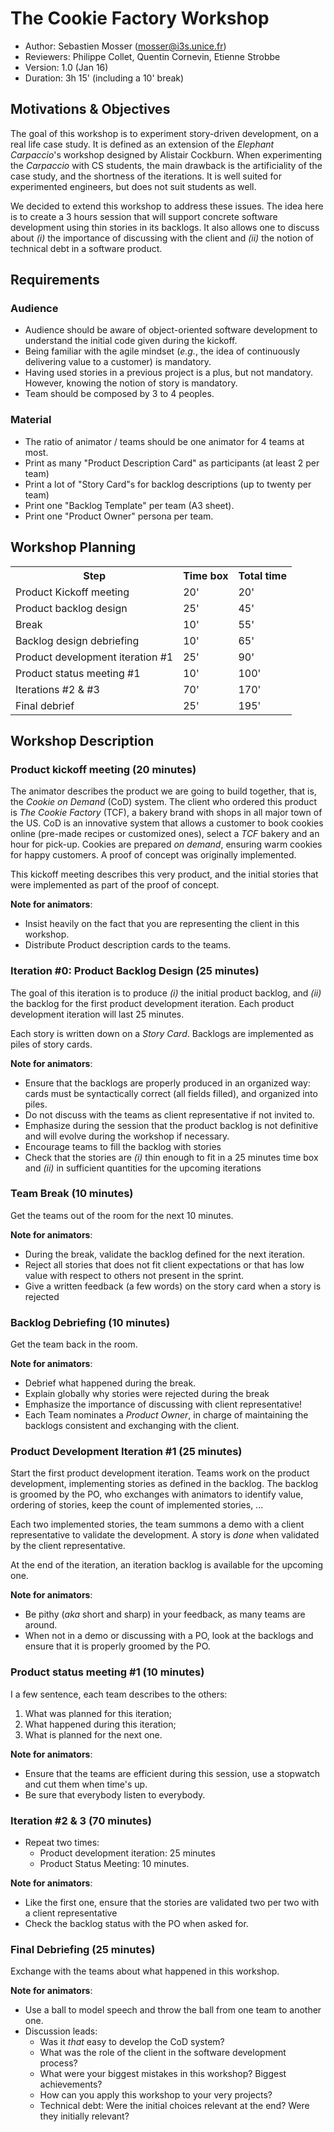 # The Cookie Factory Workshop

  - Author: Sebastien Mosser ([mosser@i3s.unice.fr](mosser@i3s.unice.fr))
  - Reviewers: Philippe Collet, Quentin Cornevin, Etienne Strobbe
  - Version: 1.0 (Jan 16)
  - Duration: 3h 15' (including a 10' break)

## Motivations & Objectives

The goal of this workshop is to experiment story-driven development, on a real life case study. It is defined as an extension of the _Elephant Carpaccio_'s workshop designed by Alistair Cockburn. When experimenting the _Carpaccio_ with CS students, the main drawback is the artificiality of the case study, and the shortness of the iterations. It is well suited for experimented engineers, but does not suit students as well.

We decided to extend this workshop to address these issues. The idea here is to create a 3 hours session that will support concrete software development using thin stories in its backlogs. It also allows one to discuss about _(i)_ the importance of discussing with the client and _(ii)_ the notion of technical debt in a software product.

## Requirements

### Audience

  - Audience should be aware of object-oriented software development to understand the initial code given during the kickoff. 
  - Being familiar with the agile mindset  (_e.g._, the idea of continuously delivering value to a customer) is mandatory.
  - Having used stories in a previous project is a plus, but not mandatory. However, knowing the notion of story is mandatory. 
  - Team should be composed by 3 to 4 peoples.


### Material

  - The ratio of animator / teams should be one animator for 4 teams at most.
  - Print as many "Product Description Card" as participants (at least 2 per team)
  - Print a lot of "Story Card"s for backlog descriptions (up to twenty per team)
  - Print one "Backlog Template" per team (A3 sheet).
  - Print one "Product Owner" persona per team.

## Workshop Planning

<html>
<div align="center">
  <table>
    <tr><th>Step</th><th>Time box</th><th>Total time</th></tr>
    <tr><td>Product Kickoff meeting</td><td>20'</td><td>20'</td></tr>
    <tr><td>Product backlog design</td><td>25'</td><td>45'</td></tr>
    <tr><td>Break</td><td>10'</td><td>55'</td></tr>
    <tr><td>Backlog design debriefing</td><td>10'</td><td>65'</td></tr>
    <tr><td>Product development iteration #1</td><td>25'</td><td>90'</td></tr>
    <tr><td>Product status meeting #1</td><td>10'</td><td>100'</td></tr>
    <tr><td>Iterations #2 &amp; #3</td><td>70'</td><td>170'</td></tr>
    <tr><td>Final debrief</td><td>25'</td><td>195'</td></tr>
  </table>
</div>
</html>

## Workshop Description

### Product kickoff meeting (20 minutes)

The animator describes the product we are going to build together, that is, the _Cookie on Demand_ (CoD) system. The client who ordered this product is _The Cookie Factory_ (TCF), a bakery brand with shops in all major town of the US. CoD is an innovative system that allows a customer to book cookies online (pre-made recipes or customized ones), select a _TCF_ bakery and an hour for pick-up. Cookies are prepared _on demand_, ensuring warm cookies for happy customers. A proof of concept was originally implemented. 

This kickoff meeting describes this very product, and the initial stories that were implemented as part of the proof of concept.

**Note for animators**: 

  - Insist heavily on the fact that you are representing the client in this workshop. 
  - Distribute Product description cards to the teams.

### Iteration #0: Product Backlog Design (25 minutes)

The goal of this iteration is to produce _(i)_ the initial product backlog, and _(ii)_ the backlog for the first product development iteration. Each product development iteration will last 25 minutes.

Each story is written down on a _Story Card_. Backlogs are implemented as piles of story cards.

**Note for animators**:

  - Ensure that the backlogs are properly produced in an organized way: cards must be syntactically correct (all fields filled), and organized into piles.
  - Do not discuss with the teams as client representative if not invited to.
  - Emphasize during the session that the product backlog is not definitive and will evolve during the workshop if necessary.
  - Encourage teams to fill the backlog with stories
  - Check that the stories  are _(i)_ thin enough to fit in a 25 minutes time box and _(ii)_ in sufficient quantities for the upcoming iterations
  
### Team Break (10 minutes)

Get the teams out of the room for the next 10 minutes.

**Note for animators**:

  - During the break, validate the backlog defined for the next iteration. 
  - Reject all stories that does not fit client expectations or that has low value with respect to others not present in the sprint.
  - Give a written feedback (a few words) on the story card when a story is rejected

### Backlog Debriefing (10 minutes)

Get the team back in the room. 

**Note for animators**:

  - Debrief what happened during the break. 
  - Explain globally why stories were rejected during the break
  - Emphasize the importance of discussing with client representative!
  - Each Team nominates a _Product Owner_, in charge of maintaining the backlogs consistent and exchanging with the client.

### Product Development Iteration #1 (25 minutes)

Start the first product development iteration. Teams work on the product development, implementing stories as defined in the backlog. The backlog is groomed by the PO, who exchanges with animators to identify value, ordering of stories, keep the count of implemented stories, ... 

Each two implemented stories, the team summons a demo with a client representative to validate the development. A story is _done_ when validated by the client representative.

At the end of the iteration, an iteration backlog is available for the upcoming one.

**Note for animators**:

  - Be pithy (_aka_ short and sharp) in your feedback, as many teams are around.
  - When not in a demo or discussing with a PO, look at the backlogs and ensure that it is properly groomed by the PO. 

### Product status meeting #1 (10 minutes)

I a few sentence, each team describes to the others:

  1. What was planned for this iteration;
  2. What happened during this iteration;
  3. What is planned for the next one.

**Note for animators**:

  - Ensure that the teams are efficient during this session, use a stopwatch and cut them when time's up.
  - Be sure that everybody listen to everybody.

### Iteration #2 & 3 (70 minutes)

  - Repeat two times:
    - Product development iteration: 25 minutes
    - Product Status Meeting: 10 minutes.

**Note for animators**:

  - Like the first one, ensure that the stories are validated two per two with a client representative
  - Check the backlog status with the PO when asked for.

### Final Debriefing (25 minutes)

Exchange with the teams about what happened in this workshop. 

**Note for animators**:

  - Use a ball to model speech and throw the ball from one team to another one.
  - Discussion leads:
    - Was it _that_ easy to develop the CoD system?
    - What was the role of the client in the software development process?
    - What were your biggest mistakes in this workshop? Biggest achievements?
    - How can you apply this workshop to your very projects?
    - Technical debt: Were the initial choices relevant at the end? Were they initially relevant?
